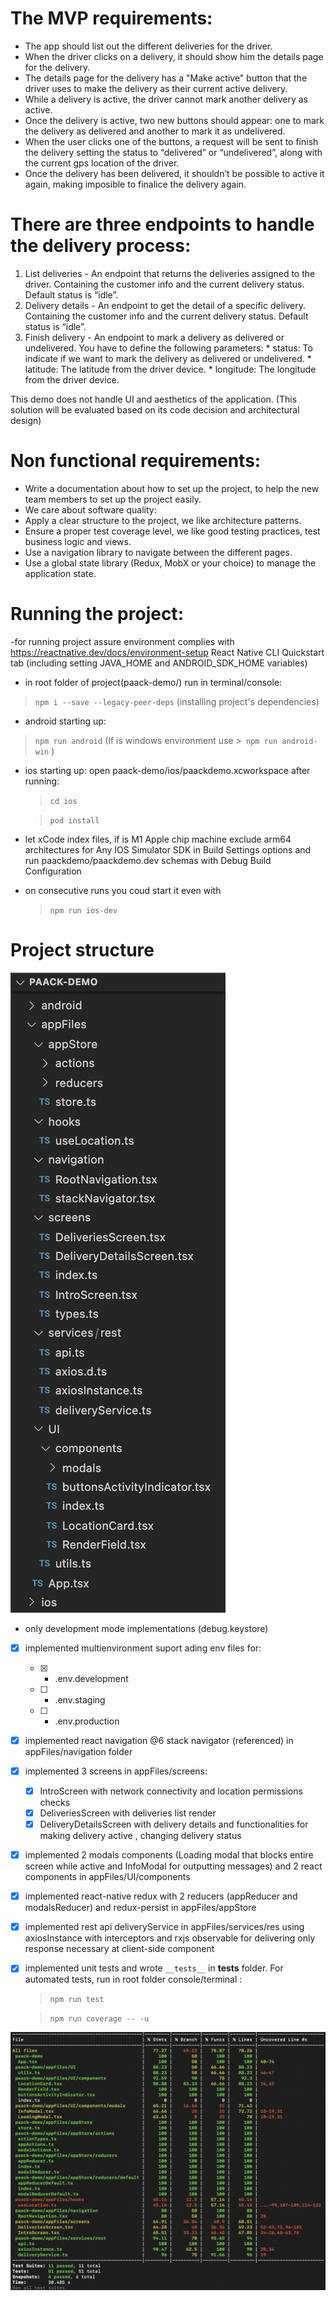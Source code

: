 
# The MVP requirements:
* The app should list out the different deliveries for the driver.
* When the driver clicks on a delivery, it should show him the details page for the delivery.
* The details page for the delivery has a "Make active" button that the driver uses to make the delivery as their current active delivery.
* While a delivery is active, the driver cannot mark another delivery as active.
* Once the delivery is active, two new buttons should appear: one to mark the delivery as delivered and another to mark it as undelivered.
* When the user clicks one of the buttons, a request will be sent to finish the delivery setting the status to “delivered” or “undelivered”, along with the current gps location of the driver.
* Once the delivery has been delivered, it shouldn’t be possible to active it again, making imposible to finalice the delivery again.

# There are three endpoints to handle the delivery process:
1. List deliveries - An endpoint that returns the deliveries assigned to the driver. Containing the customer info and the current delivery
status. Default status is “idle”.
2. Delivery details - An endpoint to get the detail of a specific delivery. Containing the customer info and the current delivery status.
Default status is “idle”.
3. Finish delivery - An endpoint to mark a delivery as delivered or undelivered. You have to define the following parameters:
                    * status: To indicate if we want to mark the delivery as delivered or undelivered.
                    * latitude: The latitude from the driver device.
                    * longitude: The longitude from the driver device.

This demo does not handle UI and aesthetics of the application. (This solution will be evaluated based on its code decision and architectural design)

# Non functional requirements:
* Write a documentation about how to set up the project, to help the new team members to set up the project easily.
* We care about software quality:
* Apply a clear structure to the project, we like architecture patterns.
* Ensure a proper test coverage level, we like good testing practices, test business logic and views.
* Use a navigation library to navigate between the different pages.
* Use a global state library (Redux, MobX or your choice) to manage the application state.


# Running the project:
 -for running project assure environment complies with https://reactnative.dev/docs/environment-setup React Native CLI Quickstart tab (including setting JAVA_HOME and ANDROID_SDK_HOME variables)
- in root folder of project(paack-demo/) run in terminal/console:
 >  ``` npm i --save --legacy-peer-deps ``` (installing project's dependencies)
- android starting up:
 >  ``` npm run android ```  (If is windows environment use >``` npm run android-win``` )
- ios starting up:  open paack-demo/ios/paackdemo.xcworkspace after running:
     >  ```cd ios ```

     >  ``` pod install ```
 
 - let xCode index files, if is M1 Apple chip machine
  exclude arm64 architectures for Any IOS Simulator SDK in Build Settings options and 
  run paackdemo/paackdemo.dev schemas with Debug Build Configuration
 - on consecutive runs you coud start it even with 
     >  ``` npm run ios-dev ```

# Project structure 
![Screenshot](/__mocks__/Screenshot_2022-02-07_at_15.19.02.png)

- only development mode implementations (debug.keystore)
- [x] implemented multienvironment suport ading env files for: 
    - [x] * .env.development
    - [ ] * .env.staging
    - [ ] * .env.production
- [x] implemented react navigation @6 stack navigator (referenced) in appFiles/navigation folder
- [x] implemented 3 screens in  appFiles/screens:
    - [x] IntroScreen with network connectivity and location permissions checks
    - [x] DeliveriesScreen with deliveries list render
    - [x] DeliveryDetailsScreen with delivery details and functionalities for making delivery active , changing delivery status
- [x] implemented 2 modals components (Loading modal that blocks entire screen while active and InfoModal for outputting messages) and 2 react components in appFiles/UI/components
- [x] implemented react-native redux with 2 reducers (appReducer and modalsReducer) and redux-persist in appFiles/appStore
- [x] implemented rest api deliveryService in appFiles/services/res using axiosInstance with interceptors and rxjs observable for delivering only response necessary at client-side component
- [x] implemented unit tests and wrote ```__tests__``` in __tests__ folder. 
    For automated tests, run in root folder console/terminal :
     >  ```npm run test```

     >  ```npm run coverage -- -u```

![Screenshot](/__mocks__/Screenshot_2022-02-07_at_19.58.38.png)

